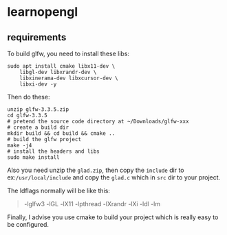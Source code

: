<!--
 Copyright (c) 2021 huazheng
 
 This software is released under the MIT License.
 https://opensource.org/licenses/MIT
-->

# learnopengl

## requirements

To build glfw, you need to install these libs:
```shell
sudo apt install cmake libx11-dev \
    libgl-dev libxrandr-dev \
    libxinerama-dev libxcursor-dev \
    libxi-dev -y
```
Then do these:
```shell
unzip glfw-3.3.5.zip
cd glfw-3.3.5
# pretend the source code directory at ~/Downloads/glfw-xxx
# create a build dir
mkdir build && cd build && cmake ..
# build the glfw project
make -j4
# install the headers and libs
sudo make install
```

Also you need unzip the `glad.zip`, then 
copy the `include` dir to ex:`/usr/local/include`
and copy the `glad.c` which in `src` dir to your project.

The ldflags normally will be like this:
> -lglfw3 -lGL -lX11 -lpthread -lXrandr -lXi -ldl -lm

Finally, I advise you use cmake to build your project
which is really easy to be configured.
